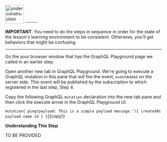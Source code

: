  <img src="http://www.gosc.org/_Media/under-construction-yellow-d_med.png" width="60" alt="under construction" />
------

**IMPORTANT**: You need to do the steps in sequence in order for the state of the lesson's learning environment to be
consistent. Otherwise, you'll get behaviors that might be confusing.

------

Go the your browser window that has the GraphQL Playground page we called in an earlier step.

Open another new tab in GraphQL Playground. We're going to execute a GraphQL mutation in this pane 
that will fire the event, `eventAdded` on the server side. This event will be published by the
subscription to which registered in the last step, Step 4.

Copy the following GraphQL `mutation` declaration into the new tab pane and then click the
execute arrow in the GraphQL Playground UI.

`
mutation{
  ping(payload: This is a simple payload message."){
    createdAt
    payload
    name
    id
  }
}
`{{copy}}

**Understanding This Step**

TO BE PROVIDED